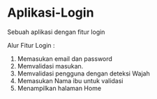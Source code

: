 # Aplikasi-Login
Sebuah aplikasi dengan fitur login

Alur Fitur Login :
1. Memasukan email dan password
2. Memvalidasi masukan.
3. Memvalidasi pengguna dengan deteksi Wajah
4. Memasukan Nama ibu untuk validasi
5. Menampilkan halaman Home

